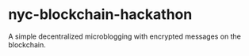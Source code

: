 # nyc-blockchain-hackathon

A simple decentralized microblogging with encrypted messages on the blockchain.
